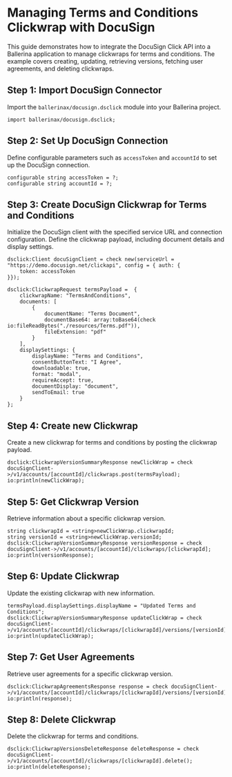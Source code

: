# Managing Terms and Conditions Clickwrap with DocuSign

This guide demonstrates how to integrate the DocuSign Click API into a Ballerina application to manage clickwraps for terms and conditions. The example covers creating, updating, retrieving versions, fetching user agreements, and deleting clickwraps.

## Step 1: Import DocuSign Connector

Import the `ballerinax/docusign.dsclick` module into your Ballerina project.

```ballerina
import ballerinax/docusign.dsclick;
```

## Step 2: Set Up DocuSign Connection

Define configurable parameters such as `accessToken` and `accountId` to set up the DocuSign connection.

```ballerina
configurable string accessToken = ?;
configurable string accountId = ?;
```

## Step 3: Create DocuSign Clickwrap for Terms and Conditions

Initialize the DocuSign client with the specified service URL and connection configuration. Define the clickwrap payload, including document details and display settings.

```ballerina
dsclick:Client docuSignClient = check new(serviceUrl = "https://demo.docusign.net/clickapi", config = { auth: {
    token: accessToken
}});

dsclick:ClickwrapRequest termsPayload =  {
    clickwrapName: "TermsAndConditions",
    documents: [
        {
            documentName: "Terms Document",
            documentBase64: array:toBase64(check io:fileReadBytes("./resources/Terms.pdf")),
            fileExtension: "pdf"
        }
    ],
    displaySettings: {
        displayName: "Terms and Conditions",
        consentButtonText: "I Agree",
        downloadable: true,
        format: "modal",
        requireAccept: true,
        documentDisplay: "document",
        sendToEmail: true 
    }
};
```

## Step 4: Create new Clickwrap

Create a new clickwrap for terms and conditions by posting the clickwrap payload.

```ballerina
dsclick:ClickwrapVersionSummaryResponse newClickWrap = check docuSignClient->/v1/accounts/[accountId]/clickwraps.post(termsPayload);
io:println(newClickWrap);
```

## Step 5: Get Clickwrap Version

Retrieve information about a specific clickwrap version.

```ballerina
string clickwrapId = <string>newClickWrap.clickwrapId;
string versionId = <string>newClickWrap.versionId;
dsclick:ClickwrapVersionSummaryResponse versionResponse = check docuSignClient->/v1/accounts/[accountId]/clickwraps/[clickwrapId];
io:println(versionResponse);
```

## Step 6: Update Clickwrap

Update the existing clickwrap with new information.

```ballerina
termsPayload.displaySettings.displayName = "Updated Terms and Conditions";
dsclick:ClickwrapVersionSummaryResponse updateClickWrap = check docuSignClient->/v1/accounts/[accountId]/clickwraps/[clickwrapId]/versions/[versionId].put(termsPayload);
io:println(updateClickWrap);
```

## Step 7: Get User Agreements

Retrieve user agreements for a specific clickwrap version.

```ballerina
dsclick:ClickwrapAgreementsResponse response = check docuSignClient->/v1/accounts/[accountId]/clickwraps/[clickwrapId]/versions/[versionId]/users();
io:println(response);
```

## Step 8: Delete Clickwrap

Delete the clickwrap for terms and conditions.

```ballerina
dsclick:ClickwrapVersionsDeleteResponse deleteResponse = check docuSignClient->/v1/accounts/[accountId]/clickwraps/[clickwrapId].delete();
io:println(deleteResponse);
```
